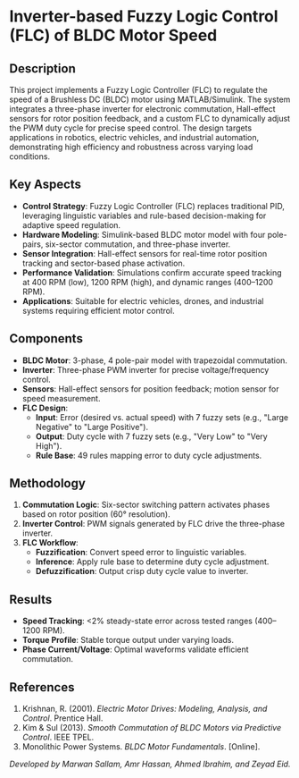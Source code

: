 # Inverter-based Fuzzy Logic Control (FLC) of BLDC Motor Speed

## Description  
This project implements a Fuzzy Logic Controller (FLC) to regulate the speed of a Brushless DC (BLDC) motor using MATLAB/Simulink. The system integrates a three-phase inverter for electronic commutation, Hall-effect sensors for rotor position feedback, and a custom FLC to dynamically adjust the PWM duty cycle for precise speed control. The design targets applications in robotics, electric vehicles, and industrial automation, demonstrating high efficiency and robustness across varying load conditions.

## Key Aspects  
- **Control Strategy**: Fuzzy Logic Controller (FLC) replaces traditional PID, leveraging linguistic variables and rule-based decision-making for adaptive speed regulation.  
- **Hardware Modeling**: Simulink-based BLDC motor model with four pole-pairs, six-sector commutation, and three-phase inverter.  
- **Sensor Integration**: Hall-effect sensors for real-time rotor position tracking and sector-based phase activation.  
- **Performance Validation**: Simulations confirm accurate speed tracking at 400 RPM (low), 1200 RPM (high), and dynamic ranges (400–1200 RPM).  
- **Applications**: Suitable for electric vehicles, drones, and industrial systems requiring efficient motor control.  

## Components  
- **BLDC Motor**: 3-phase, 4 pole-pair model with trapezoidal commutation.  
- **Inverter**: Three-phase PWM inverter for precise voltage/frequency control.  
- **Sensors**: Hall-effect sensors for position feedback; motion sensor for speed measurement.  
- **FLC Design**:  
  - **Input**: Error (desired vs. actual speed) with 7 fuzzy sets (e.g., "Large Negative" to "Large Positive").  
  - **Output**: Duty cycle with 7 fuzzy sets (e.g., "Very Low" to "Very High").  
  - **Rule Base**: 49 rules mapping error to duty cycle adjustments.  

## Methodology  
1. **Commutation Logic**: Six-sector switching pattern activates phases based on rotor position (60° resolution).  
2. **Inverter Control**: PWM signals generated by FLC drive the three-phase inverter.  
3. **FLC Workflow**:  
   - **Fuzzification**: Convert speed error to linguistic variables.  
   - **Inference**: Apply rule base to determine duty cycle adjustment.  
   - **Defuzzification**: Output crisp duty cycle value to inverter.  

## Results  
- **Speed Tracking**: <2% steady-state error across tested ranges (400–1200 RPM).  
- **Torque Profile**: Stable torque output under varying loads.  
- **Phase Current/Voltage**: Optimal waveforms validate efficient commutation.  

## References  
1. Krishnan, R. (2001). *Electric Motor Drives: Modeling, Analysis, and Control*. Prentice Hall.  
2. Kim & Sul (2013). *Smooth Commutation of BLDC Motors via Predictive Control*. IEEE TPEL.  
3. Monolithic Power Systems. *BLDC Motor Fundamentals*. [Online].  

*Developed by Marwan Sallam, Amr Hassan, Ahmed Ibrahim, and Zeyad Eid.*  
